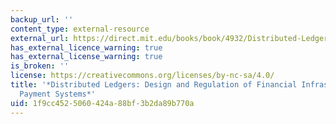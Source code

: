 ```yaml
---
backup_url: ''
content_type: external-resource
external_url: https://direct.mit.edu/books/book/4932/Distributed-LedgersDesign-and-Regulation-of
has_external_licence_warning: true
has_external_license_warning: true
is_broken: ''
license: https://creativecommons.org/licenses/by-nc-sa/4.0/
title: '*Distributed Ledgers: Design and Regulation of Financial Infrastructure and
  Payment Systems*'
uid: 1f9cc452-5060-424a-88bf-3b2da89b770a
---
```

